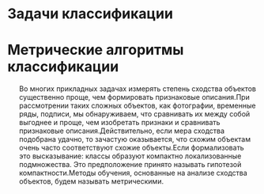 <!DOCTYPE html>
<html>
<head>
  <meta charset="utf-8">
  <base href="https://github.com/PavlyukovVladimir/SMPR/blob/master/" ></base>
</head>
<body>
  
  # Задачи классификации
  
  
 
  
 # Метрические алгоритмы классификации 
  
 
  
  <p><ol>
Во многих прикладных задачах измерять степень сходства объектов существенно проще, чем формировать признаковые описания.При рассмотрении таких сложных объектов, как фотографии, временные
ряды, подписи, мы обнаруживаем, что сравнивать их между собой выгоднее и проще, чем изобретать признаки и сравнивать признаковые
описания.Действительно, если мера сходства подобрана удачно, то зачастую оказывается, что схожим объектам очень часто соответствуют
схожие объекты.Если формализовать это высказывание: классы образуют компактно локализованные подмножества. Это предположение
принято называть гипотезой компактности.Методы обучения, основанные на анализе сходства объектов, будем называть метрическими.
  </ol></p>
  
  
</body>
</html>
